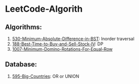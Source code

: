 # LeetCode-Algorith

## Algorithms:

1. [530-Minimum-Absolute-Difference-in-BST](https://github.com/hellomrsun/LeetCode-Algorithms/tree/main/Algorithms/530-Minimum-Absolute-Difference-in-BST): Inorder traversal
2. [188-Best-Time-to-Buy-and-Sell-Stock-IV](https://github.com/hellomrsun/LeetCode-Algorithms/tree/main/Algorithms/188-Best-Time-to-Buy-and-Sell-Stock-IV): DP
3. [1007-Minimum-Domino-Rotations-For-Equal-Row](https://github.com/hellomrsun/LeetCode-Algorithms/tree/main/Algorithms/1007-Minimum-Domino-Rotations-For-Equal-Row)


## Database:

1. [595-Big-Countries](https://github.com/hellomrsun/LeetCode-Algorithms/tree/main/Database/595-Big-Countries): OR or UNION